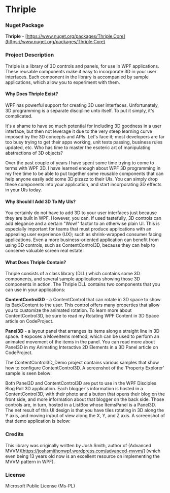 # Thriple

### Nuget Package

**Thriple** - [https://www.nuget.org/packages/Thriple.Core](https://www.nuget.org/packages/Thriple.Core)

### Project Description

Thriple is a library of 3D controls and panels, for use in WPF applications. These reusable components make it easy to incorporate 3D in your user interfaces. Each component in the library is accompanied by sample applications, which allow you to experiment with them.

#### Why Does Thriple Exist?
WPF has powerful support for creating 3D user interfaces. Unfortunately, 3D programming is a separate discipline unto itself. To put it simply, it's complicated.

It's a shame to have so much potential for including 3D goodness in a user interface, but then not leverage it due to the very steep learning curve imposed by the 3D concepts and APIs. Let's face it; most developers are far too busy trying to get their apps working, unit tests passing, business rules updated, etc. Who has time to master the esoteric art of manipulating abstractions of 3D objects?

Over the past couple of years I have spent some time trying to come to terms with WPF 3D. I have learned enough about WPF 3D programming in my free time to be able to put together some reusable components that can help anyone easily add some 3D pizazz to their UIs. You can simply drop these components into your application, and start incorporating 3D effects in your UIs today.

#### Why Should I Add 3D To My UIs?

You certainly do not have to add 3D to your user interfaces just because they are built in WPF. However, you can. If used tastefully, 3D controls can add elegance and a certain "Wow!" factor to an otherwise plain UI. This is especially important for teams that must produce applications with an appealing user experience (UX); such as shrink-wrapped consumer facing applications. Even a more business-oriented application can benefit from using 3D controls, such as ContentControl3D, because they can help to conserve valuable screen real estate.

#### What Does Thriple Contain?
Thriple consists of a class library (DLL) which contains some 3D components, and several sample applications showing those 3D components in action. The Thriple DLL contains two components that you can use in your applications:

**ContentControl3D** - a ContentControl that can rotate in 3D space to show its BackContent to the user. This control offers many properties that allow you to customize the animated rotation. To learn more about ContentControl3D, be sure to read my Rotating WPF Content in 3D Space article on CodeProject.

**Panel3D** - a layout panel that arranges its items along a straight line in 3D space. It exposes a MoveItems method, which can be used to perform an animated movement of the items in the panel. You can read more about Panel3D in my Animating Interactive 2D Elements in a 3D Panel article on CodeProject.

The ContentControl3D_Demo project contains various samples that show how to configure ContentControl3D. A screenshot of the 'Property Explorer' sample is seen below:

Both Panel3D and ContentControl3D are put to use in the WPF Disciples Blog Roll 3D application. Each blogger's information is hosted in a ContentControl3D, with their photo and a button that opens their blog on the front side, and more information about that blogger on the back side. Those controls are, in turn, hosted in a ListBox whose ItemsPanel is a Panel3D. The net result of this UI design is that you have tiles rotating in 3D along the Y axis, and moving in/out of view along the X, Y, and Z axis. A screenshot of that demo application is below:

### Credits

This library was originally written by Josh Smith, author of (Advanced MVVM)[https://joshsmithonwpf.wordpress.com/advanced-mvvm/] (which even being 13 years old now is an excellent resource on implementing the MVVM pattern in WPF).

### License

Microsoft Public License (Ms-PL)